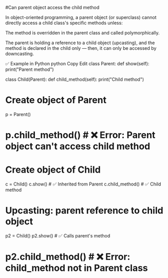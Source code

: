 #Can parent object access the child method

In object-oriented programming, a parent object (or superclass) cannot directly access a child class's specific methods unless:

The method is overridden in the parent class and called polymorphically.

The parent is holding a reference to a child object (upcasting), and the method is declared in the child only — then, it can only be accessed by downcasting.

✅ Example in Python
python
Copy
Edit
class Parent:
    def show(self):
        print("Parent method")

class Child(Parent):
    def child_method(self):
        print("Child method")

# Create object of Parent
p = Parent()
# p.child_method()  # ❌ Error: Parent object can't access child method

# Create object of Child
c = Child()
c.show()         # ✅ Inherited from Parent
c.child_method() # ✅ Child method

# Upcasting: parent reference to child object
p2 = Child()
p2.show()         # ✅ Calls parent's method
# p2.child_method()  # ❌ Error: child_method not in Parent class